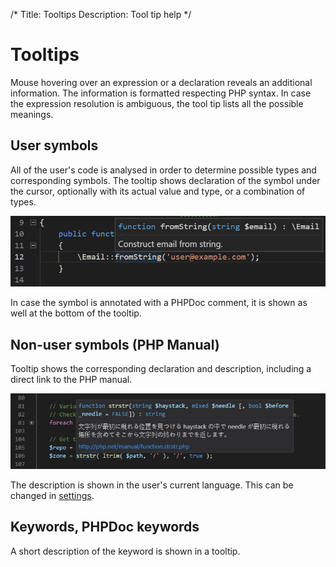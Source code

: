 /*
Title: Tooltips
Description: Tool tip help
*/

# Tooltips

Mouse hovering over an expression or a declaration reveals an additional information. The information is formatted respecting PHP syntax. In case the expression resolution is ambiguous, the tool tip lists all the possible meanings.

## User symbols

All of the user's code is analysed in order to determine possible types and corresponding symbols. The tooltip shows declaration of the symbol under the cursor, optionally with its actual value and type, or a combination of types.

![Tooltip Help For ](../imgs/tooltip-help-en.png)

In case the symbol is annotated with a PHPDoc comment, it is shown as well at the bottom of the tooltip.

## Non-user symbols (PHP Manual)

Tooltip shows the corresponding declaration and description, including a direct link to the PHP manual.

![Tooltip PHP Help in Japanese](../imgs/tooltip-help-ja.png)

The description is shown in the user's current language. This can be changed in [settings](../configuration).

## Keywords, PHPDoc keywords

A short description of the keyword is shown in a tooltip.
